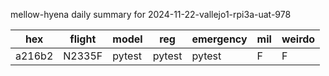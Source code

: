 mellow-hyena daily summary for 2024-11-22-vallejo1-rpi3a-uat-978

|hex|flight|model|reg|emergency|mil|weirdo|
|--|--|--|--|--|--|--|
|a216b2|N2335F|pytest|pytest|pytest|F|F|
